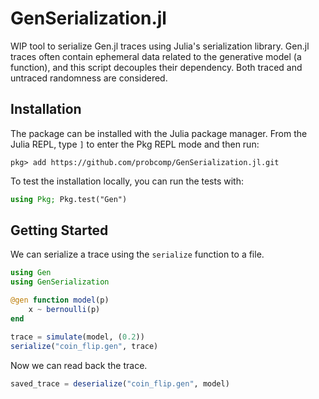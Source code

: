# GenSerialization.jl

WIP tool to serialize Gen.jl traces using Julia's serialization library. Gen.jl traces often contain ephemeral data related to the generative model (a function), and this script decouples their dependency. Both traced and untraced randomness are considered.

## Installation

The package can be installed with the Julia package manager. From the Julia REPL, type `]` to enter the Pkg REPL mode and then run:
```
pkg> add https://github.com/probcomp/GenSerialization.jl.git
```

To test the installation locally, you can run the tests with:
```julia
using Pkg; Pkg.test("Gen")
```

## Getting Started
We can serialize a trace using the `serialize` function to a file.

```julia
using Gen
using GenSerialization

@gen function model(p) 
    x ~ bernoulli(p)
end

trace = simulate(model, (0.2))
serialize("coin_flip.gen", trace)
```

Now we can read back the trace.
```julia
saved_trace = deserialize("coin_flip.gen", model)
```